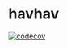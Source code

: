 # havhav
[![codecov](https://codecov.io/gh/tugrulcan/havhav/branch/main/graph/badge.svg?token=upaHgOeki5)](https://codecov.io/gh/tugrulcan/havhav)
